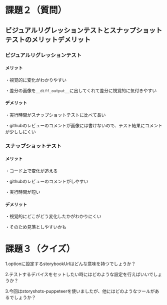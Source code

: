 # 課題２（質問）

## ビジュアルリグレッションテストとスナップショットテストのメリットデメリット

### ビジュアルリグレッションテスト

#### メリット

・視覚的に変化がわかりやすい

・差分の画像を`__diff_output__`に出してくれて差分に視覚的に気付きやすい

#### デメリット

・実行時間がスナップショットテストに比べて長い

・githubのレビューのコメントが画像には書けないので、テスト結果にコメントが少ししにくい

### スナップショットテスト

#### メリット

・コード上で変化が追える

・githubのレビューのコメントがしやすい

・実行時間が短い

#### デメリット

・視覚的にどこがどう変化したかがわかりにくい

・そのため見落としやすいかも

# 課題３（クイズ）

1.optionに設定するstorybookUrlはどんな意味を持つでしょうか？

2.テストするデバイスをセットしたい時にはどのような設定を行えばいいでしょうか？

3.今回はstoryshots-puppeteerを使いましたが、他にはどのようなツールがあるでしょうか？
